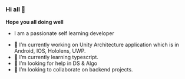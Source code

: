 ### Hi all 👋
**Hope you all doing well**

* I am a passionate self learning developer 
- 🔭 I’m currently working on Unity Architecture application which is in Android, IOS, Hololens, UWP.
- 🌱 I’m currently learning typescript.
- 🤔 I’m looking for help in DS & Algo
- 👯 I’m looking to collaborate on backend projects.

  
  

<!--
- 📫 How to reach me:
* [LinkedIn](www.linkedin.com/in/pradeephgk)
**PradeepHGK/PradeepHGK** is a ✨ _special_ ✨ repository because its `README.md` (this file) appears on your GitHub profile.

Here are some ideas to get you started:

- 🔭 I’m currently working on ...
- 🌱 I’m currently learning ...
- 👯 I’m looking to collaborate on ...
- 🤔 I’m looking for help with ...
- 💬 Ask me about ...
- 📫 How to reach me: ...
- 😄 Pronouns: ...
- ⚡ Fun fact: ...
-->
